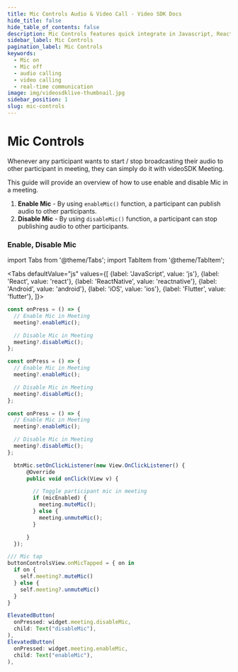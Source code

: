 ```yaml
---
title: Mic Controls Audio & Video Call - Video SDK Docs
hide_title: false
hide_table_of_contents: false
description: Mic Controls features quick integrate in Javascript, React JS, Android, iOS, React Native, Flutter with Video SDK to add live video & audio conferencing to your applications.
sidebar_label: Mic Controls
pagination_label: Mic Controls
keywords:
  - Mic on
  - Mic off
  - audio calling
  - video calling
  - real-time communication
image: img/videosdklive-thumbnail.jpg
sidebar_position: 1
slug: mic-controls
---
```


# Mic Controls

Whenever any participant wants to start / stop broadcasting their audio to other participant in meeting, they can simply do it with videoSDK Meeting.

This guide will provide an overview of how to use enable and disable Mic in a meeting.

1. **Enable Mic** - By using `enableMic()` function, a participant can publish audio to other participants.
2. **Disable Mic** - By using `disableMic()` function, a participant can stop publishing audio to other participants.

### Enable, Disable Mic

import Tabs from '@theme/Tabs';
import TabItem from '@theme/TabItem';

<Tabs
defaultValue="js"
values={[
{label: 'JavaScript', value: 'js'},
{label: 'React', value: 'react'},
{label: 'ReactNative', value: 'reactnative'},
{label: 'Android', value: 'android'},
{label: 'iOS', value: 'ios'},
{label: 'Flutter', value: 'flutter'},
]}>
<TabItem value="js">

```js
const onPress = () => {
  // Enable Mic in Meeting
  meeting?.enableMic();

  // Disable Mic in Meeting
  meeting?.disableMic();
};
```

</TabItem>
<TabItem value="react">

```js
const onPress = () => {
  // Enable Mic in Meeting
  meeting?.enableMic();

  // Disable Mic in Meeting
  meeting?.disableMic();
};
```

</TabItem>
<TabItem value="reactnative">

```js
const onPress = () => {
  // Enable Mic in Meeting
  meeting?.enableMic();

  // Disable Mic in Meeting
  meeting?.disableMic();
};
```

</TabItem>
<TabItem value="android">

```js
  btnMic.setOnClickListener(new View.OnClickListener() {
      @Override
      public void onClick(View v) {

        // Toggle participant mic in meeting
        if (micEnabled) {
          meeting.muteMic();
        } else {
          meeting.unmuteMic();
        }

      }
  });
```

</TabItem>
<TabItem value="ios">

```js
/// Mic tap
buttonControlsView.onMicTapped = { on in
  if on {
    self.meeting?.muteMic()
  } else {
    self.meeting?.unmuteMic()
  }
}
```

</TabItem>
<TabItem value="flutter">

```js
ElevatedButton(
  onPressed: widget.meeting.disableMic,
  child: Text("disableMic"),
),
ElevatedButton(
  onPressed: widget.meeting.enableMic,
  child: Text("enableMic"),
),
```

</TabItem>
</Tabs>
